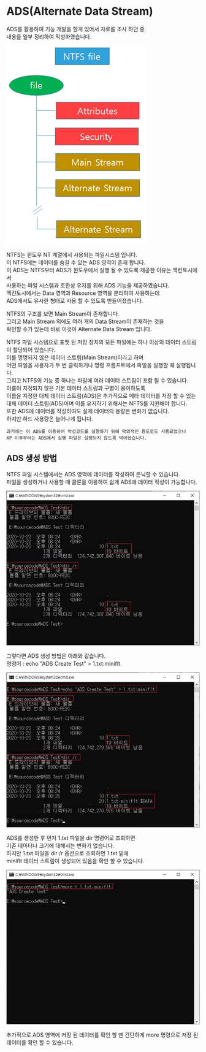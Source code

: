 # ADS(Alternate Data Stream)

ADS를 활용하여 기능 개발을 할게 있어서 자료를 조사 하던 중  
내용을 일부 정리하여 작성하였습니다.  

![이미지](./images/ADS1.jpg)

NTFS는 윈도우 NT 계열에서 사용되는 파일시스템 입니다.  
이 NTFS에는 데이터를 숨길 수 있는 ADS 영역이 존재 합니다.  
이 ADS는 NTFS부터 ADS가 윈도우에서 실행 될 수 있도록 제공한 이유는 맥킨토시에서  
사용하는 파일 시스템과 호환성 유지를 위해 ADS 기능을 제공하였습니다.  
맥킨토시에서는 Data 영역과 Resource 영역을 분리하여 사용하는데  
ADS에서도 유사한 형태로 사용 할 수 있도록 만들어졌습니다.  
 
NTFS의 구조를 보면 Main Stream이 존재합니다.  
그리고 Main Stream 외에도 여러 개의 Data Stream이 존재하는 것을   
확인할 수가 있는데 바로 이것이 Alternate Data Stream 입니다.  
 
NTFS 파일 시스템으로 포맷 된 저장 장치의 모든 파일에는 하나 이상의 데이터 스트림이 할당되어 있습니다.   
이를 명명되지 않은 데이터 스트림(Main Stream)이라고 하며   
어떤 파일을 사용자가 두 번 클릭하거나 명령 프롬프트에서 파일을 실행할 때 실행됩니다.  
그리고 NTFS의 기능 중 하나는 파일에 여러 데이터 스트림이 포함 될 수 있습니다.   
이름이 지정되지 않은 기본 데이터 스트림과 구별이 용이하도록   
이름을 지정한 대체 데이터 스트림(ADS)은 추가적으로 메타 데이터를 저장 할 수 있는   
대체 데이터 스트림(ADS)이며 이를 유지하기 위해서는 NFTS를 지원해야 합니다.  
또한 ADS에 데이터를 작성하여도 실제 데이터의 용량은 변화가 없습니다.  
하지만 하드 사용량은 늘어나게 됩니다.  

```
과거에는 이 ADS를 이용하여 악성코드를 실행하기 위해 악의적인 용도로도 사용되었으나  
XP 이후부터는 ADS에서 실행 파일은 실행되지 않도록 막아놨습니다.  
```
  
## ADS 생성 방법  
NTFS 파일 시스템에서는 ADS 영역에 데이터를 작성하여 은닉할 수 있습니다.  
파일을 생성하거나 사용할 때 콜론을 이용하여 쉽게 ADS에 데이터 작성이 가능합니다.  

![이미지](./images/ADS2.jpg)
 
그렇다면 ADS 생성 방법은 아래와 같습니다.  
명령어 : echo "ADS Create Test" > 1.txt:miniflt

![이미지](./images/ADS3.jpg)  
 
ADS를 생성한 후 먼저 1.txt 파일을 dir 명령어로 조회하면   
기존 데이터나 크기에 대해서는 변화가 없습니다.  
하지만 1.txt 파일을 dir /r 옵션으로 조회하면 1.txt 밑에   
miniflt 데이터 스트림이 생성되어 있음을 확인 할 수 있습니다.  

![이미지](./images/ADS4.jpg) 

추가적으로 ADS 영역에 저장 된 데이터를 확인 할 땐
간단하게 more 명령으로 저장 된 데이터를 확인 할 수 있습니다. 